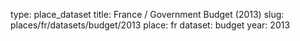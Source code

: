 type: place_dataset
title: France / Government Budget (2013)
slug: places/fr/datasets/budget/2013
place: fr
dataset: budget
year: 2013
